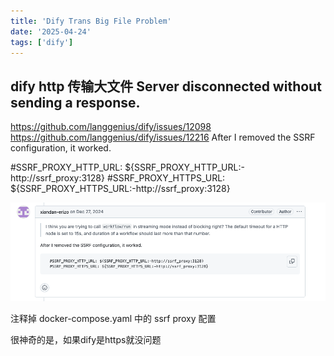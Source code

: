 ```yaml
---
title: 'Dify Trans Big File Problem'
date: '2025-04-24'
tags: ['dify']
---
```


## dify http 传输大文件 Server disconnected without sending a response.

https://github.com/langgenius/dify/issues/12098
https://github.com/langgenius/dify/issues/12216
After I removed the SSRF configuration, it worked.

  #SSRF_PROXY_HTTP_URL: ${SSRF_PROXY_HTTP_URL:-http://ssrf_proxy:3128}
  #SSRF_PROXY_HTTPS_URL: ${SSRF_PROXY_HTTPS_URL:-http://ssrf_proxy:3128}

![remove-ssrf](public/static/images/remove-ssrf.png)
  
注释掉 docker-compose.yaml 中的 ssrf proxy 配置

很神奇的是，如果dify是https就没问题